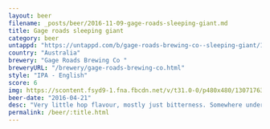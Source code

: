 ```yaml
---
layout: beer
filename: _posts/beer/2016-11-09-gage-roads-sleeping-giant.md
title: Gage roads sleeping giant
category: beer
untappd: "https://untappd.com/b/gage-roads-brewing-co--sleeping-giant/15049"
country: "Australia"
brewery: "Gage Roads Brewing Co "
breweryURL: "/brewery/gage-roads-brewing-co.html"
style: "IPA - English"
score: 6
img: https://scontent.fsyd9-1.fna.fbcdn.net/v/t31.0-0/p480x480/13071763_10154072540798745_8824066737110537781_o.jpg?_nc_cat=103&_nc_sid=e007fa&_nc_ohc=qKrXQ_1hDJYAX_F0G6E&_nc_ht=scontent.fsyd9-1.fna&tp=6&oh=5d4637cc871c6b192882aaf13bab9ccf&oe=5F962E3E
beer-date: "2016-04-21"
desc: "Very little hop flavour, mostly just bitterness. Somewhere underneath there’s a nice flavour trying to break through"
permalink: /beer/:title.html
---
```

